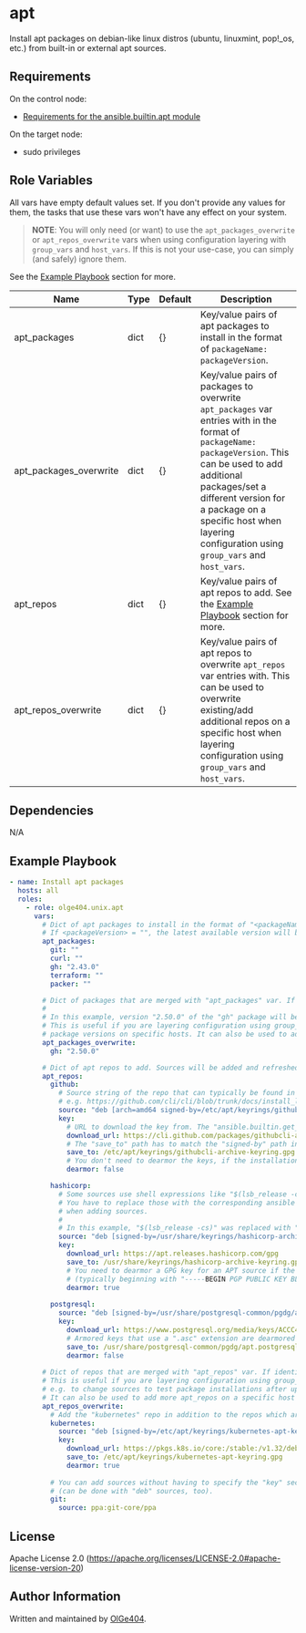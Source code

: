 apt
=========

Install apt packages on debian-like linux distros (ubuntu, linuxmint, pop!_os, etc.) from built-in or external apt sources.

Requirements
------------

On the control node:

* [Requirements for the ansible.builtin.apt module](https://docs.ansible.com/ansible/latest/collections/ansible/builtin/apt_module.html#requirements)


On the target node:

* sudo privileges

Role Variables
--------------

All vars have empty default values set. If you don't provide any values for them, the tasks that use these vars won't have any effect on your system.

> **NOTE**: You will only need (or want) to use the `apt_packages_overwrite` or `apt_repos_overwrite` vars when using configuration layering with `group_vars` and `host_vars`. If this is not your use-case, you can simply (and safely) ignore them.

 See the [Example Playbook](#example-playbook) section for more.

| Name                   | Type | Default | Description                                                                                |
| ---------------------- | ---- | ------- | ------------------------------------------------------------------------------------------ |
| apt_packages           | dict | {}      | Key/value pairs of apt packages to install in the format of `packageName: packageVersion`. |
| apt_packages_overwrite | dict | {}      | Key/value pairs of packages to overwrite `apt_packages` var entries with in the format of `packageName: packageVersion`. This can be used to add additional packages/set a different version for a package on a specific host when layering configuration using `group_vars` and `host_vars`. |
| apt_repos              | dict | {}      | Key/value pairs of apt repos to add. See the [Example Playbook](#example-playbook) section for more. |
| apt_repos_overwrite    | dict | {}      | Key/value pairs of apt repos to overwrite `apt_repos` var entries with. This can be used to overwrite existing/add additional repos on a specific host when layering configuration using `group_vars` and `host_vars`. |

Dependencies
------------

N/A

Example Playbook
----------------

```yaml
- name: Install apt packages
  hosts: all
  roles:
    - role: olge404.unix.apt
      vars:
        # Dict of apt packages to install in the format of "<packageName>: <packageVersion>".
        # If <packageVersion> = "", the latest available version will be used.
        apt_packages:
          git: ""
          curl: ""
          gh: "2.43.0"
          terraform: ""
          packer: ""

        # Dict of packages that are merged with "apt_packages" var. If identical keys exist, values from key in "apt_packages_overwrite" take precedence.
        # 
        # In this example, version "2.50.0" of the "gh" package will be installed (instead of version "2.43.0").
        # This is useful if you are layering configuration using group_vars and host_vars and want to overwrite specific
        # package versions on specific hosts. It can also be used to add more packages on a specific host (and not just to overwrite existing ones).
        apt_packages_overwrite:
          gh: "2.50.0"

        # Dict of apt repos to add. Sources will be added and refreshed before package installations.
        apt_repos:
          github:
            # Source string of the repo that can typically be found in the installation docs for a software package,
            # e.g. https://github.com/cli/cli/blob/trunk/docs/install_linux.md
            source: "deb [arch=amd64 signed-by=/etc/apt/keyrings/githubcli-archive-keyring.gpg] https://cli.github.com/packages stable main"
            key:
              # URL to download the key from. The "ansible.builtin.get_url" module is used to download the key.
              download_url: https://cli.github.com/packages/githubcli-archive-keyring.gpg
              # The "save_to" path has to match the "signed-by" path in "source" to ensure the downloaded key is used properly.
              save_to: /etc/apt/keyrings/githubcli-archive-keyring.gpg
              # You don't need to dearmor the keys, if the installation docs for your software package don't mention it.
              dearmor: false

          hashicorp:
            # Some sources use shell expressions like "$(lsb_release -cs)" in their scripts.
            # You have to replace those with the corresponding ansible fact or plaintext value, because shell expressions aren't evaluated
            # when adding sources.
            #
            # In this example, "$(lsb_release -cs)" was replaced with "{{ ansible_distribution_release }}".
            source: "deb [signed-by=/usr/share/keyrings/hashicorp-archive-keyring.gpg] https://apt.releases.hashicorp.com {{ ansible_distribution_release }} main"
            key:
              download_url: https://apt.releases.hashicorp.com/gpg
              save_to: /usr/share/keyrings/hashicorp-archive-keyring.gpg
              # You need to dearmor a GPG key for an APT source if the key is provided in ASCII-armored format
              # (typically beginning with "-----BEGIN PGP PUBLIC KEY BLOCK-----").
              dearmor: true
          
          postgresql:
            source: "deb [signed-by=/usr/share/postgresql-common/pgdg/apt.postgresql.org.asc] https://apt.postgresql.org/pub/repos/apt {{ ansible_distribution_release }}-pgdg main"
            key:
              download_url: https://www.postgresql.org/media/keys/ACCC4CF8.asc
              # Armored keys that use a ".asc" extension are dearmored automatically, so "dearmor: false" has to be set.
              save_to: /usr/share/postgresql-common/pgdg/apt.postgresql.org.asc
              dearmor: false
      
        # Dict of repos that are merged with "apt_repos" var. If identical keys exist, values from key in "apt_repos_overwrite" take precedence.
        # This is useful if you are layering configuration using group_vars and host_vars and want to overwrite specific values on specific hosts,
        # e.g. to change sources to test package installations after upgrading the OS.
        # It can also be used to add more apt_repos on a specific host (and not just to overwrite existing ones).
        apt_repos_overwrite:
          # Add the "kubernetes" repo in addition to the repos which are part of "apt_repos" var.
          kubernetes:
            source: "deb [signed-by=/etc/apt/keyrings/kubernetes-apt-keyring.gpg] https://pkgs.k8s.io/core:/stable:/v1.32/deb/ /"
            key:
              download_url: https://pkgs.k8s.io/core:/stable:/v1.32/deb/Release.key
              save_to: /etc/apt/keyrings/kubernetes-apt-keyring.gpg
              dearmor: true
          
          # You can add sources without having to specify the "key" section, if no key is required to add the repository
          # (can be done with "deb" sources, too).
          git:
            source: ppa:git-core/ppa
```

License
-------

Apache License 2.0 (https://apache.org/licenses/LICENSE-2.0#apache-license-version-20)

Author Information
------------------

Written and maintained by [OlGe404](https://github.com/OlGe404).

